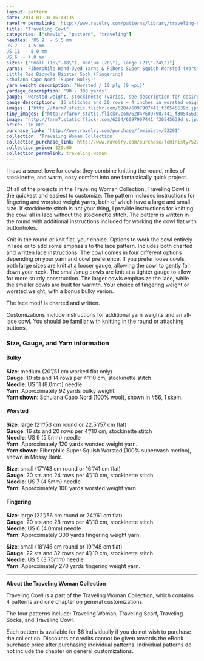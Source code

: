 ```yaml
---
layout: pattern
date: 2014-01-10 16:43:35
ravelry_permalink: 'http://www.ravelry.com/patterns/library/traveling-cowl'
title: "Traveling Cowl"
categories: ["shawls", "pattern", "traveling"]
needles: 'US 9  - 5.5 mm
US 7  - 4.5 mm
US 11  - 8.0 mm
US 6  - 4.0 mm'
sizes: ["Small (16\"–18\"), medium (20\"), large (21\"–24\")"]
yarns: 'Fiberphile Hand-Dyed Yarns & Fibers Super Squish Worsted (Worsted)
Little Red Bicycle Hipster Sock (Fingering)
Schulana Capo Nord (Super Bulky)'
yarn_weight_description: 'Worsted / 10 ply (9 wpi)'
yardage_description: '90 - 300 yards'
gauge: 'worsted weight, stockinette (varies, see description for desired yarn weight)'
gauge_description: '16 stitches and 20 rows = 4 inches in worsted weight, stockinette (varies, see description for desired yarn weight)'
images: ["http://farm7.static.flickr.com/6204/6097907441_f30545639d.jpg", "http://farm7.static.flickr.com/6186/6098454500_3be0c6294d.jpg", "http://farm7.static.flickr.com/6082/6097907255_4893969a81.jpg", "http://farm6.static.flickr.com/5006/5245127419_53f0843f87.jpg", "http://farm6.static.flickr.com/5281/5245127337_e6e749278c.jpg", "http://farm6.static.flickr.com/5048/5245729560_47f7442005.jpg", "http://farm6.static.flickr.com/5130/5245127517_ab9cb42fbd.jpg"]
tiny_images: ["http://farm7.static.flickr.com/6204/6097907441_f30545639d_s.jpg", "http://farm7.static.flickr.com/6186/6098454500_3be0c6294d_s.jpg", "http://farm7.static.flickr.com/6082/6097907255_4893969a81_s.jpg", "http://farm6.static.flickr.com/5006/5245127419_53f0843f87_s.jpg", "http://farm6.static.flickr.com/5281/5245127337_e6e749278c_s.jpg", "http://farm6.static.flickr.com/5048/5245729560_47f7442005_s.jpg", "http://farm6.static.flickr.com/5130/5245127517_ab9cb42fbd_s.jpg"]
image: 'http://farm7.static.flickr.com/6204/6097907441_f30545639d_s.jpg'
price: '$6.00'
purchase_link: 'http://www.ravelry.com/purchase/feministy/52291'
collection: 'Traveling Woman Collection'
collection_purchase_link: http://www.ravelry.com/purchase/feministy/52290 
collection_price: $20.00 
collection_permalink: traveling-woman 
---
```

<p>I have a secret love for cowls: they combine knitting the round, miles of stockinette, and warm, cozy comfort into one fantastically quick project.</p>

<p>Of all of the projects in the Traveling Woman Collection, Traveling Cowl is the quickest and easiest to customize. The pattern includes instructions for fingering and worsted weight yarns, both of which have a large and small size. If stockinette stitch is not your thing, I provide instructions for knitting the cowl all in lace without the stockinette stitch. The pattern is written in the round with additional instructions included for working the cowl flat with buttonholes.</p>

<p>Knit in the round or knit flat, your choice. Options to work the cowl entirely in lace or to add some emphasis to the lace pattern. Includes both charted and written lace instructions. The cowl comes in four different options depending on your yarn and cowl preference. If you prefer loose cowls, both large sizes are knit at a looser gauge, allowing the cowl to gently fall down your neck. The small/snug cowls are knit at a tighter gauge to allow for more sturdy construction. The larger cowls emphasize the lace, while the smaller cowls are built for warmth. Your choice of fingering weight or worsted weight, with a bonus bulky verion.</p>

<p>The lace motif is charted and written.</p>

<p>Customizations include instructions for additional yarn weights and an all-lace cowl. You should be familiar with knitting in the round or attaching buttons.</p>

<h3 id='size_gauge_and_yarn_information'>Size, Gauge, and Yarn information</h3>

<h4 id='bulky'>Bulky</h4>

<p><strong>Size</strong>: medium (20&#8221;/51 cm worked flat only) <br /><strong>Gauge</strong>: 10 sts and 14 rows per 4&#8221;/10 cm, stockinette stitch <br /><strong>Needle</strong>: US 11 (8.0mm) needle <br /><strong>Yarn</strong>: Approximately 92 yards bulky weight. <br /><strong>Yarn shown</strong>: Schulana Capo Nord (100% wool), shown in #56, 1 skein.</p>

<h4 id='worsted'>Worsted</h4>

<p><strong>Size</strong>: large (21&#8221;/53 cm round or 22.5&#8221;/57 cm flat) <br /><strong>Gauge</strong>: 16 sts and 20 rows per 4&#8221;/10 cm, stockinette stitch <br /><strong>Needle</strong>: US 9 (5.5mm) needle <br /><strong>Yarn</strong>: Approximately 120 yards worsted weight yarn. <br /><strong>Yarn shown</strong>: Fiberphile Super Squish Worsted (100% superwash merino), shown in Mossy Bank.</p>

<p><strong>Size</strong>: small (17&#8221;/43 cm round or 16&#8221;/41 cm flat) <br /><strong>Gauge</strong>: 20 sts and 24 rows per 4&#8221;/10 cm, stockinette stitch <br /><strong>Needle</strong>: US 7 (4.5mm) needle <br /><strong>Yarn</strong>: Approximately 100 yards worsted weight yarn.</p>

<h4 id='fingering'>Fingering</h4>

<p><strong>Size</strong>: large (22&#8221;/56 cm round or 24&#8221;/61 cm flat) <br /><strong>Gauge</strong>: 20 sts and 28 rows per 4&#8221;/10 cm, stockinette stitch <br /><strong>Needle</strong>: US 6 (4.0mm) needle <br /><strong>Yarn</strong>: Approximately 300 yards fingering weight yarn.</p>

<p><strong>Size</strong>: small (18&#8221;/46 cm round or 19&#8221;/48 cm flat) <br /><strong>Gauge</strong>: 22 sts and 32 rows per 4&#8221;/10 cm, stockinette stitch <br /><strong>Needle</strong>: US 5 (3.75mm) needle <br /><strong>Yarn</strong>: Approximately 270 yards fingering weight yarn.</p>
<hr />
<p><strong>About the Traveling Woman Collection</strong></p>

<p>Traveling Cowl is a part of the Traveling Woman Collection, which contains 4 patterns and one chapter on general customizations.</p>

<p>The four patterns include: Traveling Woman, Traveling Scarf, Traveling Socks, and Traveling Cowl.</p>

<p>Each pattern is available for $6 individually if you do not wish to purchase the collection. Discounts or credits cannot be given towards the eBook purchase price after purchasing individual patterns. Individual patterns do not include the chapter on general customizations.</p>